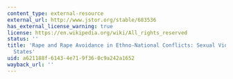 ```yaml
---
content_type: external-resource
external_url: http://www.jstor.org/stable/683536
has_external_license_warning: true
license: https://en.wikipedia.org/wiki/All_rights_reserved
status: ''
title: 'Rape and Rape Avoidance in Ethno-National Conflicts: Sexual Violence in Liminalized
  States'
uid: a621188f-6143-4e71-9f36-0c9a242a1652
wayback_url: ''
---
```

